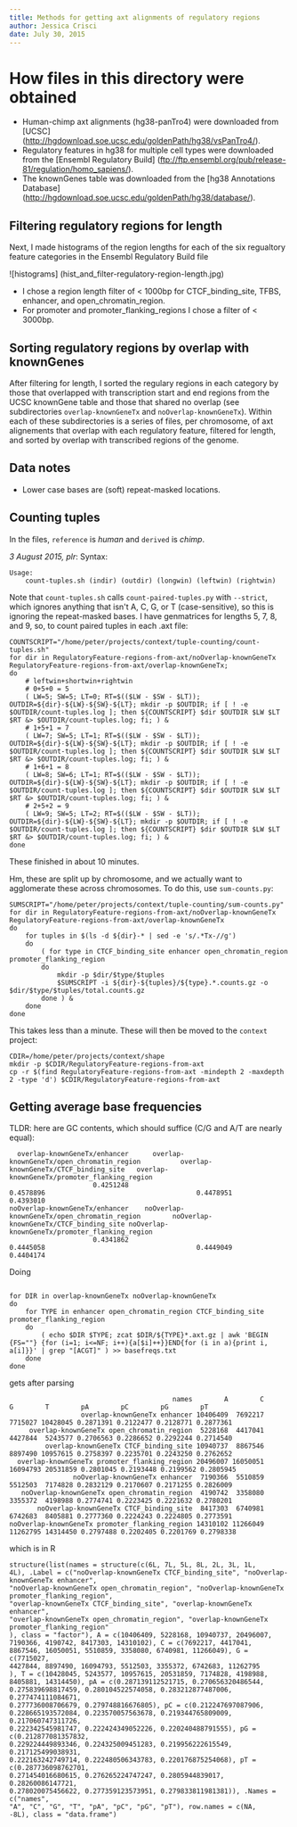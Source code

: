 ```yaml
---
title: Methods for getting axt alignments of regulatory regions
author: Jessica Crisci
date: July 30, 2015
---
```


How files in this directory were obtained
====

* Human-chimp axt alignments (hg38-panTro4) were downloaded from [UCSC] (http://hgdownload.soe.ucsc.edu/goldenPath/hg38/vsPanTro4/).
* Regulatory features in hg38 for multiple cell types were downloaded from the [Ensembl Regulatory Build] (ftp://ftp.ensembl.org/pub/release-81/regulation/homo_sapiens/).
* The knownGenes table was downloaded from the [hg38 Annotations Database] (http://hgdownload.soe.ucsc.edu/goldenPath/hg38/database/).

Filtering regulatory regions for length
----

Next, I made histograms of the region lengths for each of the six regualtory feature categories in the Ensembl Regulatory Build file

![histograms] (hist_and_filter-regulatory-region-length.jpg)

* I chose a region length filter of < 1000bp for CTCF_binding_site, TFBS, enhancer, and open_chromatin_region.
* For promoter and promoter_flanking_regions I chose a filter of < 3000bp.

Sorting regulatory regions by overlap with knownGenes
----

After filtering for length, I sorted the regulary regions in each category by those that overlapped with transcription start and end regions from the UCSC
knownGene table and those that shared no overlap (see subdirectories `overlap-knownGeneTx` and `noOverlap-knownGeneTx`). Within each of these subdirectories
is a series of files, per chromosome, of axt alignements that overlap with each regulatory feature, filtered for length, and sorted by overlap with transcribed
regions of the genome. 

Data notes
------

- Lower case bases are (soft) repeat-masked locations.

Counting tuples
------

In the files, `reference` is *human* and `derived` is *chimp*.

*3 August 2015, plr*: 
Syntax:
```
Usage:
    count-tuples.sh (indir) (outdir) (longwin) (leftwin) (rightwin)
```
Note that `count-tuples.sh` calls `count-paired-tuples.py` with `--strict`, which ignores anything that isn't A, C, G, or T (case-sensitive),
so this is ignoring the repeat-masked bases.
I have genmatrices for lengths 5, 7, 8, and 9, so,
to count paired tuples in each .axt file:
```{#sh}
COUNTSCRIPT="/home/peter/projects/context/tuple-counting/count-tuples.sh"
for dir in RegulatoryFeature-regions-from-axt/noOverlap-knownGeneTx RegulatoryFeature-regions-from-axt/overlap-knownGeneTx;
do
    # leftwin+shortwin+rightwin
    # 0+5+0 = 5
    ( LW=5; SW=5; LT=0; RT=$(($LW - $SW - $LT)); OUTDIR=${dir}-${LW}-${SW}-${LT}; mkdir -p $OUTDIR; if [ ! -e $OUTDIR/count-tuples.log ]; then ${COUNTSCRIPT} $dir $OUTDIR $LW $LT $RT &> $OUTDIR/count-tuples.log; fi; ) &
    # 1+5+1 = 7
    ( LW=7; SW=5; LT=1; RT=$(($LW - $SW - $LT)); OUTDIR=${dir}-${LW}-${SW}-${LT}; mkdir -p $OUTDIR; if [ ! -e $OUTDIR/count-tuples.log ]; then ${COUNTSCRIPT} $dir $OUTDIR $LW $LT $RT &> $OUTDIR/count-tuples.log; fi; ) &
    # 1+6+1 = 8
    ( LW=8; SW=6; LT=1; RT=$(($LW - $SW - $LT)); OUTDIR=${dir}-${LW}-${SW}-${LT}; mkdir -p $OUTDIR; if [ ! -e $OUTDIR/count-tuples.log ]; then ${COUNTSCRIPT} $dir $OUTDIR $LW $LT $RT &> $OUTDIR/count-tuples.log; fi; ) &
    # 2+5+2 = 9
    ( LW=9; SW=5; LT=2; RT=$(($LW - $SW - $LT)); OUTDIR=${dir}-${LW}-${SW}-${LT}; mkdir -p $OUTDIR; if [ ! -e $OUTDIR/count-tuples.log ]; then ${COUNTSCRIPT} $dir $OUTDIR $LW $LT $RT &> $OUTDIR/count-tuples.log; fi; ) &
done
```
These finished in about 10 minutes.

Hm, these are split up by chromosome, and we actually want to agglomerate these across chromosomes.
To do this, use `sum-counts.py`:
```{#sh}
SUMSCRIPT="/home/peter/projects/context/tuple-counting/sum-counts.py"
for dir in RegulatoryFeature-regions-from-axt/noOverlap-knownGeneTx RegulatoryFeature-regions-from-axt/overlap-knownGeneTx
do
    for tuples in $(ls -d ${dir}-* | sed -e 's/.*Tx-//g')
    do
        ( for type in CTCF_binding_site enhancer open_chromatin_region promoter_flanking_region
        do
            mkdir -p $dir/$type/$tuples
            $SUMSCRIPT -i ${dir}-${tuples}/${type}.*.counts.gz -o $dir/$type/$tuples/total.counts.gz
        done ) &
    done
done
```
This takes less than a minute.
These will then be moved to the `context` project:
```{#sh}
CDIR=/home/peter/projects/context/shape
mkdir -p $CDIR/RegulatoryFeature-regions-from-axt
cp -r $(find RegulatoryFeature-regions-from-axt -mindepth 2 -maxdepth 2 -type 'd') $CDIR/RegulatoryFeature-regions-from-axt
```

Getting average base frequencies
--------------------------------

TLDR: here are GC contents, which should suffice (C/G and A/T are nearly equal):
```
  overlap-knownGeneTx/enhancer      overlap-knownGeneTx/open_chromatin_region          overlap-knownGeneTx/CTCF_binding_site   overlap-knownGeneTx/promoter_flanking_region 
                     0.4251248                                      0.4578896                                      0.4478951                                      0.4393010 
noOverlap-knownGeneTx/enhancer    noOverlap-knownGeneTx/open_chromatin_region        noOverlap-knownGeneTx/CTCF_binding_site noOverlap-knownGeneTx/promoter_flanking_region 
                     0.4341862                                      0.4445058                                      0.4449049                                      0.4404174 
```

Doing
```

for DIR in overlap-knownGeneTx noOverlap-knownGeneTx
do
    for TYPE in enhancer open_chromatin_region CTCF_binding_site promoter_flanking_region
    do
        ( echo $DIR $TYPE; zcat $DIR/${TYPE}*.axt.gz | awk 'BEGIN {FS=""} {for (i=1; i<=NF; i++){a[$i]++}}END{for (i in a){print i, a[i]}}' | grep "[ACGT]" ) >> basefreqs.txt
    done
done

```
gets after parsing
```
                                         names        A        C        G        T        pA        pC        pG        pT
                  overlap-knownGeneTx enhancer 10406409  7692217  7715027 10428045 0.2871391 0.2122477 0.2128771 0.2877361
     overlap-knownGeneTx open_chromatin_region  5228168  4417041  4427844  5243577 0.2706563 0.2286652 0.2292244 0.2714540
         overlap-knownGeneTx CTCF_binding_site 10940737  8867546  8897490 10957615 0.2758397 0.2235701 0.2243250 0.2762652
  overlap-knownGeneTx promoter_flanking_region 20496007 16050051 16094793 20531859 0.2801045 0.2193448 0.2199562 0.2805945
                noOverlap-knownGeneTx enhancer  7190366  5510859  5512503  7174828 0.2832129 0.2170607 0.2171255 0.2826009
   noOverlap-knownGeneTx open_chromatin_region  4190742  3358080  3355372  4198988 0.2774741 0.2223425 0.2221632 0.2780201
       noOverlap-knownGeneTx CTCF_binding_site  8417303  6740981  6742683  8405881 0.2777360 0.2224243 0.2224805 0.2773591
noOverlap-knownGeneTx promoter_flanking_region 14310102 11266049 11262795 14314450 0.2797488 0.2202405 0.2201769 0.2798338
```
which is in R
```
structure(list(names = structure(c(6L, 7L, 5L, 8L, 2L, 3L, 1L, 
4L), .Label = c("noOverlap-knownGeneTx CTCF_binding_site", "noOverlap-knownGeneTx enhancer", 
"noOverlap-knownGeneTx open_chromatin_region", "noOverlap-knownGeneTx promoter_flanking_region", 
"overlap-knownGeneTx CTCF_binding_site", "overlap-knownGeneTx enhancer", 
"overlap-knownGeneTx open_chromatin_region", "overlap-knownGeneTx promoter_flanking_region"
), class = "factor"), A = c(10406409, 5228168, 10940737, 20496007, 
7190366, 4190742, 8417303, 14310102), C = c(7692217, 4417041, 
8867546, 16050051, 5510859, 3358080, 6740981, 11266049), G = c(7715027, 
4427844, 8897490, 16094793, 5512503, 3355372, 6742683, 11262795
), T = c(10428045, 5243577, 10957615, 20531859, 7174828, 4198988, 
8405881, 14314450), pA = c(0.287139112521715, 0.270656320486544, 
0.275839698817459, 0.280104522574058, 0.283212877487006, 0.277474111084671, 
0.277736008706679, 0.279748816676805), pC = c(0.212247697087906, 
0.228665193572084, 0.223570057563678, 0.219344765809009, 0.217060747311726, 
0.222342545981747, 0.222424349052226, 0.220240488791555), pG = c(0.212877081357832, 
0.229224449893346, 0.224325009451283, 0.219956222615549, 0.217125499038931, 
0.222163242749714, 0.222480506343783, 0.220176875254068), pT = c(0.287736098762701, 
0.271454016680615, 0.276265224747247, 0.2805944839017, 0.28260086147721, 
0.278020075456622, 0.277359123573951, 0.279833811981381)), .Names = c("names", 
"A", "C", "G", "T", "pA", "pC", "pG", "pT"), row.names = c(NA, 
-8L), class = "data.frame")
```
